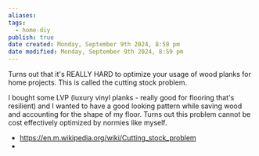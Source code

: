```yaml
---
aliases: 
tags:
  - home-diy
publish: true
date created: Monday, September 9th 2024, 8:58 pm
date modified: Monday, September 9th 2024, 8:59 pm
---
```


Turns out that it's REALLY HARD to optimize your usage of wood planks for home projects.  This is called the cutting stock problem.

I bought some LVP (luxury vinyl planks - really good for flooring that's resilient) and I wanted to have a good looking pattern while saving wood and accounting for the shape of my floor.  Turns out this problem cannot be cost effectively optimized by normies like myself.

- https://en.m.wikipedia.org/wiki/Cutting_stock_problem
- 